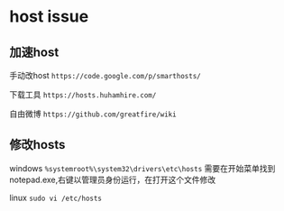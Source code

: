 host issue
===

加速host
---

手动改host `https://code.google.com/p/smarthosts/`

下载工具 `https://hosts.huhamhire.com/`

自由微博 `https://github.com/greatfire/wiki`

修改hosts
---
windows `%systemroot%\system32\drivers\etc\hosts`
需要在开始菜单找到notepad.exe,右键以管理员身份运行，在打开这个文件修改

linux `sudo vi /etc/hosts`
